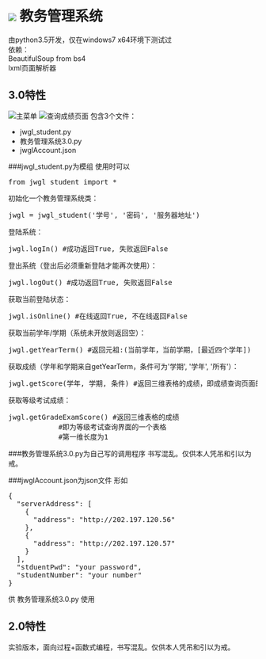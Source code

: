 ![](http://jwgl.hunnu.edu.cn/logo/logo_school.png)
教务管理系统
===================================  
由python3.5开发，仅在windows7 x64环境下测试过<br>
依赖：<br>
BeautifulSoup from bs4<br>
lxml页面解析器

3.0特性
-----------------------------------
![主菜单](http://i4.buimg.com/3c08683ab83f5e71.jpg)
![查询成绩页面](http://i4.buimg.com/198a54bdcce3ea39.jpg)
包含3个文件：<br>
* jwgl_student.py<br>
* 教务管理系统3.0.py<br>
* jwglAccount.json<br>

###jwgl_student.py为模组
使用时可以
<pre>
from jwgl_student import *
</pre>
初始化一个教务管理系统类：
<pre>
jwgl = jwgl_student('学号', '密码', '服务器地址')
</pre>
登陆系统：
<pre>
jwgl.logIn() #成功返回True, 失败返回False
</pre>
登出系统（登出后必须重新登陆才能再次使用）：
<pre>
jwgl.logOut() #成功返回True, 失败返回False
</pre>
获取当前登陆状态：
<pre>
jwgl.isOnline() #在线返回True, 不在线返回False
</pre>
获取当前学年/学期（系统未开放则返回空）：
<pre>
jwgl.getYearTerm() #返回元祖:(当前学年，当前学期，[最近四个学年])
</pre>
获取成绩（学年和学期来自getYearTerm，条件可为'学期', '学年', '所有'）：
<pre>
jwgl.getScore(学年, 学期, 条件) #返回三维表格的成绩，即成绩查询页面的两个表格
</pre>
获取等级考试成绩：
<pre>
jwgl.getGradeExamScore() #返回三维表格的成绩
			#即为等级考试查询界面的一个表格
			#第一维长度为1
</pre>

###教务管理系统3.0.py为自己写的调用程序
书写混乱。仅供本人凭吊和引以为戒。


###jwglAccount.json为json文件
形如
<pre>
{
  "serverAddress": [
    {
      "address": "http://202.197.120.56"
    },
    {
      "address": "http://202.197.120.57"
    }
  ],
  "stduentPwd": "your password",
  "studentNumber": "your number"
}
</pre>
供 教务管理系统3.0.py 使用

2.0特性
-----------------------------------
实验版本，面向过程+函数式编程，书写混乱。仅供本人凭吊和引以为戒。